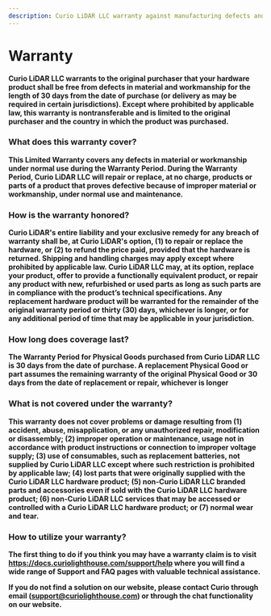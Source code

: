 ```yaml
---
description: Curio LiDAR LLC warranty against manufacturing defects and workmanship
---
```


# Warranty

**Curio LiDAR LLC warrants to the original purchaser that your hardware product shall be free from defects in material and workmanship for the length of 30 days from the date of purchase \(or delivery as may be required in certain jurisdictions\).  Except where prohibited by applicable law, this warranty is nontransferable and is limited to the original purchaser and the country in which the product was purchased.**   


### **What does this warranty cover?**

**This Limited Warranty covers any defects in material or workmanship under normal use during the Warranty Period. During the Warranty Period, Curio LiDAR LLC will repair or replace, at no charge, products or parts of a product that proves defective because of improper material or workmanship, under normal use and maintenance.**  


### **How is the warranty honored?**

**Curio LiDAR's entire liability and your exclusive remedy for any breach of warranty shall be, at Curio LiDAR's option, \(1\) to repair or replace the hardware, or \(2\) to refund the price paid, provided that the hardware is returned.  Shipping and handling charges may apply except where prohibited by applicable law.  Curio LiDAR LLC may, at its option, replace your product, offer to provide a functionally equivalent product, or repair any product with new, refurbished or used parts as long as such parts are in compliance with the product’s technical specifications.  Any replacement hardware product will be warranted for the remainder of the original warranty period or thirty \(30\) days, whichever is longer, or for any additional period of time that may be applicable in your jurisdiction.**  


### **How long does coverage last?**

**The Warranty Period for Physical Goods purchased from Curio LiDAR LLC is 30 days from the date of purchase. A replacement Physical Good or part assumes the remaining warranty of the original Physical Good or 30 days from the date of replacement or repair, whichever is longer**  


### **What is not covered under the warranty?**

**This warranty does not cover problems or damage resulting from \(1\) accident, abuse, misapplication, or any unauthorized repair, modification or disassembly; \(2\) improper operation or maintenance, usage not in accordance with product instructions or connection to improper voltage supply; \(3\) use of consumables, such as replacement batteries, not supplied by Curio LiDAR LLC except where such restriction is prohibited by applicable law; \(4\) lost parts that were originally supplied with the Curio LiDAR LLC hardware product; \(5\) non-Curio LiDAR LLC branded parts and accessories even if sold with the Curio LiDAR LLC hardware product; \(6\) non-Curio LiDAR LLC services that may be accessed or controlled with a Curio LiDAR LLC hardware product;  or \(7\) normal wear and tear.**  


### **How to utilize your warranty?**

**The first thing to do if you think you may have a warranty claim is to visit https://docs.curiolighthouse.com/support/help where you will find a wide range of Support and FAQ pages with valuable technical assistance.**

**If you do not find a solution on our website, please contact Curio through email \(support@curiolighthouse.com\) or through the chat functionality on our website.**  


